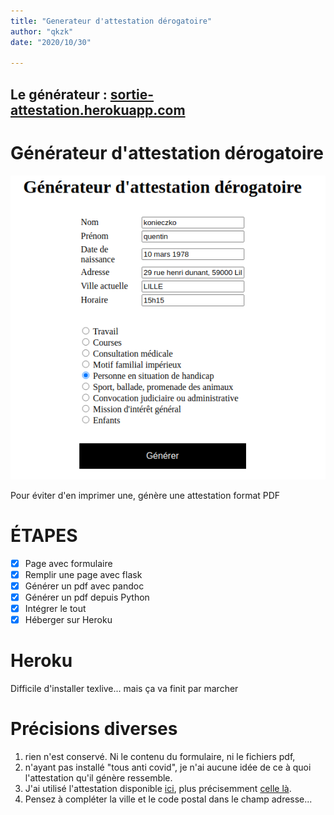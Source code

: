 ```yaml
---
title: "Generateur d'attestation dérogatoire"
author: "qkzk"
date: "2020/10/30"

---
```


## Le générateur : [sortie-attestation.herokuapp.com](https://sortie-attestation.herokuapp.com/)

# Générateur d'attestation dérogatoire

![attestation](./img/attestation.png)

Pour éviter d'en imprimer une, génère une attestation format PDF

# ÉTAPES

- [x] Page avec formulaire
- [x] Remplir une page avec flask
- [x] Générer un pdf avec pandoc
- [x] Générer un pdf depuis Python
- [x] Intégrer le tout
- [x] Héberger sur Heroku

# Heroku

Difficile d'installer texlive... mais ça va finit par marcher

# Précisions diverses 

1. rien n'est conservé. Ni le contenu du formulaire, ni le fichiers pdf,
2. n'ayant pas installé "tous anti covid", je n'ai aucune idée de ce à
    quoi l'attestation qu'il génère ressemble.
3. J'ai utilisé l'attestation disponible [ici](https://www.interieur.gouv.fr/Actualites/L-actu-du-Ministere/Attestations-de-deplacement), 
    plus précisemment [celle là](https://www.interieur.gouv.fr/content/download/124829/999546/file/30-10-2020-attestation-de-deplacement-derogatoire.txt?#xtor=AD-322).
4. Pensez à compléter la ville et le code postal dans le champ adresse...

